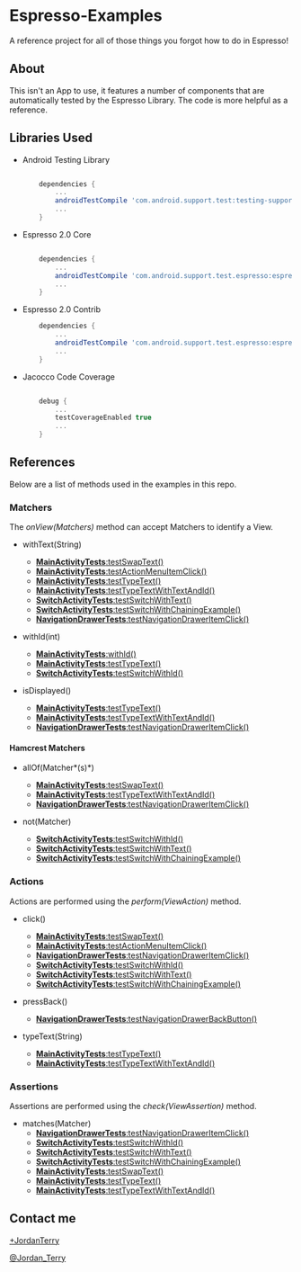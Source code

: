 # Espresso-Examples
A reference project for all of those things you forgot how to do in Espresso!

## About
This isn't an App to use, it features a number of components that are automatically tested by the Espresso Library. The code is more helpful as a reference.


## Libraries Used

* Android Testing Library

    ```gradle

        dependencies {
            ...
            androidTestCompile 'com.android.support.test:testing-support-lib:0.1'
            ...
        }
    ```


* Espresso 2.0 Core

    ```gradle

        dependencies {
            ...
            androidTestCompile 'com.android.support.test.espresso:espresso-core:2.0'
            ...
        }
    ```

* Espresso 2.0 Contrib

    ```gradle
        dependencies {
            ...
            androidTestCompile 'com.android.support.test.espresso:espresso-contrib:2.0'
            ...
        }
    ```

* Jacocco Code Coverage

    ```gradle

        debug {
            ...
            testCoverageEnabled true
            ...
        }
    ```


## References

Below are a list of methods used in the examples in this repo.

### Matchers

The *onView(Matchers)* method can accept Matchers to identify a View.

* withText(String)
    * [**MainActivityTests**:testSwapText()](https://github.com/jordanterry/Espresso-Examples/blob/master/app/src/androidTest/java/test/nice/testproject/MainActivityTests.java)
    * [**MainActivityTests**:testActionMenuItemClick()](https://github.com/jordanterry/Espresso-Examples/blob/master/app/src/androidTest/java/test/nice/testproject/MainActivityTests.java)
    * [**MainActivityTests**:testTypeText()](https://github.com/jordanterry/Espresso-Examples/blob/master/app/src/androidTest/java/test/nice/testproject/MainActivityTests.java)
    * [**MainActivityTests**:testTypeTextWithTextAndId()](https://github.com/jordanterry/Espresso-Examples/blob/master/app/src/androidTest/java/test/nice/testproject/MainActivityTests.java)
    * [**SwitchActivityTests**:testSwitchWithText()](https://github.com/jordanterry/Espresso-Examples/blob/master/app/src/androidTest/java/test/nice/testproject/SwitchActivityTests.java)
    * [**SwitchActivityTests**:testSwitchWithChainingExample()](https://github.com/jordanterry/Espresso-Examples/blob/master/app/src/androidTest/java/test/nice/testproject/SwitchActivityTests.java)
    * [**NavigationDrawerTests**:testNavigationDrawerItemClick()](https://github.com/jordanterry/Espresso-Examples/blob/master/app/src/androidTest/java/test/nice/testproject/NavigationDrawerTests.java)

* withId(int)
    * [**MainActivityTests**:withId()](https://github.com/jordanterry/Espresso-Examples/blob/master/app/src/androidTest/java/test/nice/testproject/MainActivityTests.java)
    * [**MainActivityTests**:testTypeText()](https://github.com/jordanterry/Espresso-Examples/blob/master/app/src/androidTest/java/test/nice/testproject/MainActivityTests.java)
    * [**SwitchActivityTests**:testSwitchWithId()](https://github.com/jordanterry/Espresso-Examples/blob/master/app/src/androidTest/java/test/nice/testproject/SwitchActivityTests.java)

* isDisplayed()
    * [**MainActivityTests**:testTypeText()](https://github.com/jordanterry/Espresso-Examples/blob/master/app/src/androidTest/java/test/nice/testproject/MainActivityTests.java)
    * [**MainActivityTests**:testTypeTextWithTextAndId()](https://github.com/jordanterry/Espresso-Examples/blob/master/app/src/androidTest/java/test/nice/testproject/MainActivityTests.java)
    * [**NavigationDrawerTests**:testNavigationDrawerItemClick()](https://github.com/jordanterry/Espresso-Examples/blob/master/app/src/androidTest/java/test/nice/testproject/NavigationDrawerTests.java)

#### Hamcrest Matchers

* allOf(Matcher*(s)*)
    * [**MainActivityTests**:testSwapText()](https://github.com/jordanterry/Espresso-Examples/blob/master/app/src/androidTest/java/test/nice/testproject/MainActivityTests.java)
    * [**MainActivityTests**:testTypeTextWithTextAndId()](https://github.com/jordanterry/Espresso-Examples/blob/master/app/src/androidTest/java/test/nice/testproject/MainActivityTests.java)
    * [**NavigationDrawerTests**:testNavigationDrawerItemClick()](https://github.com/jordanterry/Espresso-Examples/blob/master/app/src/androidTest/java/test/nice/testproject/NavigationDrawerTests.java)


* not(Matcher)
    * [**SwitchActivityTests**:testSwitchWithId()](https://github.com/jordanterry/Espresso-Examples/blob/master/app/src/androidTest/java/test/nice/testproject/SwitchActivityTests.java)
    * [**SwitchActivityTests**:testSwitchWithText()](https://github.com/jordanterry/Espresso-Examples/blob/master/app/src/androidTest/java/test/nice/testproject/SwitchActivityTests.java)
    * [**SwitchActivityTests**:testSwitchWithChainingExample()](https://github.com/jordanterry/Espresso-Examples/blob/master/app/src/androidTest/java/test/nice/testproject/SwitchActivityTests.java)


### Actions
Actions are performed using the *perform(ViewAction)* method.

* click()
    * [**MainActivityTests**:testSwapText()](https://github.com/jordanterry/Espresso-Examples/blob/master/app/src/androidTest/java/test/nice/testproject/MainActivityTests.java)
    * [**MainActivityTests**:testActionMenuItemClick()](https://github.com/jordanterry/Espresso-Examples/blob/master/app/src/androidTest/java/test/nice/testproject/MainActivityTests.java)
    * [**NavigationDrawerTests**:testNavigationDrawerItemClick()](https://github.com/jordanterry/Espresso-Examples/blob/master/app/src/androidTest/java/test/nice/testproject/NavigationDrawerTests.java)
    * [**SwitchActivityTests**:testSwitchWithId()](https://github.com/jordanterry/Espresso-Examples/blob/master/app/src/androidTest/java/test/nice/testproject/SwitchActivityTests.java)
    * [**SwitchActivityTests**:testSwitchWithText()](https://github.com/jordanterry/Espresso-Examples/blob/master/app/src/androidTest/java/test/nice/testproject/SwitchActivityTests.java)
    * [**SwitchActivityTests**:testSwitchWithChainingExample()](https://github.com/jordanterry/Espresso-Examples/blob/master/app/src/androidTest/java/test/nice/testproject/SwitchActivityTests.java)

* pressBack()
    * [**NavigationDrawerTests**:testNavigationDrawerBackButton()](https://github.com/jordanterry/Espresso-Examples/blob/master/app/src/androidTest/java/test/nice/testproject/NavigationDrawerTests.java)

* typeText(String)
    * [**MainActivityTests**:testTypeText()](https://github.com/jordanterry/Espresso-Examples/blob/master/app/src/androidTest/java/test/nice/testproject/MainActivityTests.java)
    * [**MainActivityTests**:testTypeTextWithTextAndId()](https://github.com/jordanterry/Espresso-Examples/blob/master/app/src/androidTest/java/test/nice/testproject/MainActivityTests.java)

### Assertions
Assertions are performed using the *check(ViewAssertion)* method.

* matches(Matcher)
    * [**NavigationDrawerTests**:testNavigationDrawerItemClick()](https://github.com/jordanterry/Espresso-Examples/blob/master/app/src/androidTest/java/test/nice/testproject/NavigationDrawerTests.java)
    * [**SwitchActivityTests**:testSwitchWithId()](https://github.com/jordanterry/Espresso-Examples/blob/master/app/src/androidTest/java/test/nice/testproject/SwitchActivityTests.java)
    * [**SwitchActivityTests**:testSwitchWithText()](https://github.com/jordanterry/Espresso-Examples/blob/master/app/src/androidTest/java/test/nice/testproject/SwitchActivityTests.java)
    * [**SwitchActivityTests**:testSwitchWithChainingExample()](https://github.com/jordanterry/Espresso-Examples/blob/master/app/src/androidTest/java/test/nice/testproject/SwitchActivityTests.java)
    * [**MainActivityTests**:testSwapText()](https://github.com/jordanterry/Espresso-Examples/blob/master/app/src/androidTest/java/test/nice/testproject/MainActivityTests.java)
    * [**MainActivityTests**:testTypeText()](https://github.com/jordanterry/Espresso-Examples/blob/master/app/src/androidTest/java/test/nice/testproject/MainActivityTests.java)
    * [**MainActivityTests**:testTypeTextWithTextAndId()](https://github.com/jordanterry/Espresso-Examples/blob/master/app/src/androidTest/java/test/nice/testproject/MainActivityTests.java)


## Contact me
[+JordanTerry](https://plus.google.com/+JordanTerry/posts)

[@Jordan_Terry](https://twitter.com/Jordan_Terry)
